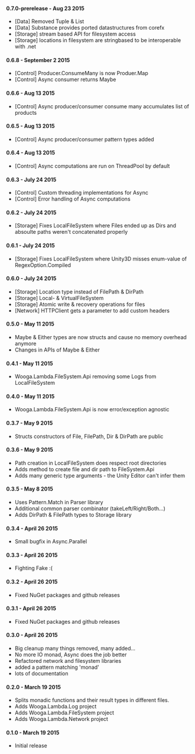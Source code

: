 #### 0.7.0-prerelease - Aug 23 2015
* [Data] Removed Tuple & List
* [Data] Substance provides ported datastructures from corefx 
* [Storage] stream based API for filesystem access
* [Storage] locations in filesystem are stringbased to be interoperable with .net

#### 0.6.8 - September 2 2015
* [Control] Producer.ConsumeMany is now Produer.Map
* [Control] Async consumer returns Maybe<TConsumed>

#### 0.6.6 - Aug 13 2015
* [Control] Async producer/consumer consume many accumulates list of products

#### 0.6.5 - Aug 13 2015
* [Control] Async producer/consumer pattern types added

#### 0.6.4 - Aug 13 2015
* [Control] Async computations are run on ThreadPool by default

#### 0.6.3 - July 24 2015
* [Control] Custom threading implementations for Async
* [Control] Error handling of Async computations

#### 0.6.2 - July 24 2015
* [Storage] Fixes LocalFileSystem where Files ended up as Dirs and absoulte paths weren't concatenated properly

#### 0.6.1 - July 24 2015
* [Storage] Fixes LocalFileSystem where Unity3D misses enum-value of RegexOption.Compiled

#### 0.6.0 - July 24 2015
* [Storage] Location type instead of FilePath & DirPath
* [Storage] Local- & VirtualFileSystem
* [Storage] Atomic write & recovery operations for files
* [Network] HTTPClient gets a parameter to add custom headers

#### 0.5.0 - May 11  2015
* Maybe & Either types are now structs and cause no memory overhead anymore
* Changes in APIs of Maybe & Either

#### 0.4.1 - May 11  2015
* Wooga.Lambda.FileSystem.Api removing some Logs from LocalFileSystem

#### 0.4.0 - May 11  2015
* Wooga.Lambda.FileSystem.Api is now error/exception agnostic

#### 0.3.7 - May 9 2015
* Structs constructors of File, FilePath, Dir & DirPath are public

#### 0.3.6 - May 9 2015
* Path creation in LocalFileSystem does respect root directories
* Adds method to create file and dir path to FileSystem.Api
* Adds many generic type arguments - the Unity Editor can't infer them

#### 0.3.5 - May 8 2015
* Uses Pattern.Match in Parser library
* Additional common parser combinator (takeLeft/Right/Both...)
* Adds DirPath & FilePath types to Storage library

#### 0.3.4 - April 26 2015
* Small bugfix in Async.Parallel

#### 0.3.3 - April 26 2015
* Fighting Fake :(

#### 0.3.2 - April 26 2015
* Fixed NuGet packages and github releases

#### 0.3.1 - April 26 2015
* Fixed NuGet packages and github releases

#### 0.3.0 - April 26 2015
* Big cleanup many things removed, many added...
* No more IO monad, Async does the job better
* Refactored network and filesystem libraries
* added a pattern matching 'monad'
* lots of documentation

#### 0.2.0 - March 19 2015
* Splits monadic functions and their result types in different files.
* Adds Wooga.Lambda.Log project
* Adds Wooga.Lambda.FileSystem project
* Adds Wooga.Lambda.Network project

#### 0.1.0 - March 19 2015
* Initial release
